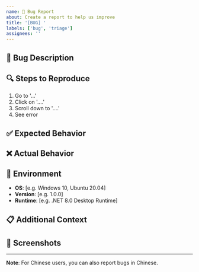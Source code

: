 ```yaml
---
name: 🐛 Bug Report
about: Create a report to help us improve
title: '[BUG] '
labels: ['bug', 'triage']
assignees: ''
---
```


## 🐛 Bug Description
<!-- A clear and concise description of what the bug is. -->

## 🔍 Steps to Reproduce
1. Go to '...'
2. Click on '....'
3. Scroll down to '....'
4. See error

## ✅ Expected Behavior
<!-- A clear and concise description of what you expected to happen. -->

## ❌ Actual Behavior
<!-- A clear and concise description of what actually happened. -->

## 📱 Environment
- **OS**: [e.g. Windows 10, Ubuntu 20.04]
- **Version**: [e.g. 1.0.0]
- **Runtime**: [e.g. .NET 8.0 Desktop Runtime]

## 📋 Additional Context
<!-- Add any other context about the problem here. -->

## 📸 Screenshots
<!-- If applicable, add screenshots to help explain your problem. -->

---

**Note**: For Chinese users, you can also report bugs in Chinese.
